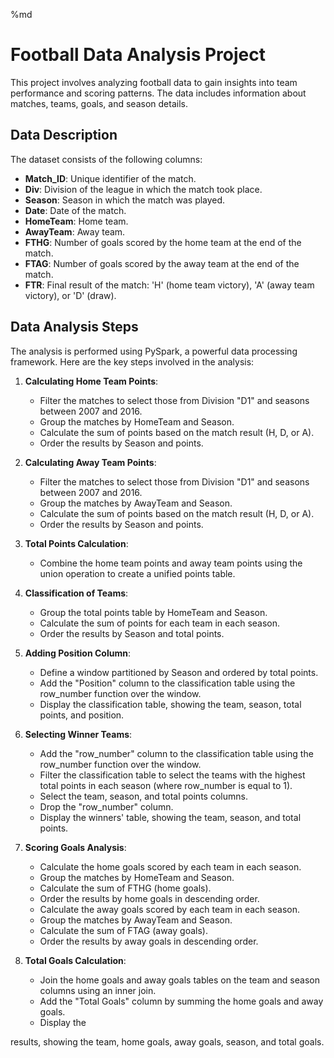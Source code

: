 %md

# Football Data Analysis Project

This project involves analyzing football data to gain insights into team performance and scoring patterns. The data includes information about matches, teams, goals, and season details.

## Data Description

The dataset consists of the following columns:

- **Match_ID**: Unique identifier of the match.
- **Div**: Division of the league in which the match took place.
- **Season**: Season in which the match was played.
- **Date**: Date of the match.
- **HomeTeam**: Home team.
- **AwayTeam**: Away team.
- **FTHG**: Number of goals scored by the home team at the end of the match.
- **FTAG**: Number of goals scored by the away team at the end of the match.
- **FTR**: Final result of the match: 'H' (home team victory), 'A' (away team victory), or 'D' (draw).

## Data Analysis Steps

The analysis is performed using PySpark, a powerful data processing framework. Here are the key steps involved in the analysis:

1. **Calculating Home Team Points**: 
   - Filter the matches to select those from Division "D1" and seasons between 2007 and 2016.
   - Group the matches by HomeTeam and Season.
   - Calculate the sum of points based on the match result (H, D, or A).
   - Order the results by Season and points.

2. **Calculating Away Team Points**: 
   - Filter the matches to select those from Division "D1" and seasons between 2007 and 2016.
   - Group the matches by AwayTeam and Season.
   - Calculate the sum of points based on the match result (H, D, or A).
   - Order the results by Season and points.

3. **Total Points Calculation**: 
   - Combine the home team points and away team points using the union operation to create a unified points table.

4. **Classification of Teams**: 
   - Group the total points table by HomeTeam and Season.
   - Calculate the sum of points for each team in each season.
   - Order the results by Season and total points.

5. **Adding Position Column**: 
   - Define a window partitioned by Season and ordered by total points.
   - Add the "Position" column to the classification table using the row_number function over the window.
   - Display the classification table, showing the team, season, total points, and position.

6. **Selecting Winner Teams**: 
   - Add the "row_number" column to the classification table using the row_number function over the window.
   - Filter the classification table to select the teams with the highest total points in each season (where row_number is equal to 1).
   - Select the team, season, and total points columns.
   - Drop the "row_number" column.
   - Display the winners' table, showing the team, season, and total points.

7. **Scoring Goals Analysis**:
   - Calculate the home goals scored by each team in each season.
   - Group the matches by HomeTeam and Season.
   - Calculate the sum of FTHG (home goals).
   - Order the results by home goals in descending order.
   - Calculate the away goals scored by each team in each season.
   - Group the matches by AwayTeam and Season.
   - Calculate the sum of FTAG (away goals).
   - Order the results by away goals in descending order.

8. **Total Goals Calculation**:
   - Join the home goals and away goals tables on the team and season columns using an inner join.
   - Add the "Total Goals" column by summing the home goals and away goals.
   - Display the

 results, showing the team, home goals, away goals, season, and total goals.
